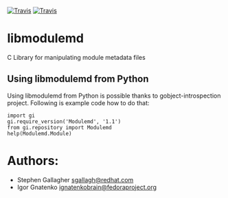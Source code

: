 [![Travis](https://img.shields.io/travis/fedora-modularity/libmodulemd.svg?style=plastic)](https://travis-ci.org/fedora-modularity/libmodulemd)
[![Travis](https://img.shields.io/coverity/scan/13739.svg?style=plastic)](https://scan.coverity.com/projects/sgallagher-libmodulemd)

# libmodulemd
C Library for manipulating module metadata files

## Using libmodulemd from Python

Using libmodulemd from Python is possible thanks to gobject-introspection
project. Following is example code how to do that:

```
import gi
gi.require_version('Modulemd', '1.1')
from gi.repository import Modulemd
help(Modulemd.Module)
```

# Authors:
* Stephen Gallagher <sgallagh@redhat.com>
* Igor Gnatenko <ignatenkobrain@fedoraproject.org>
